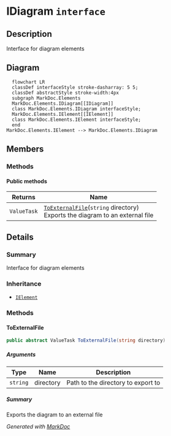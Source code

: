 # IDiagram `interface`

## Description
Interface for diagram elements

## Diagram
```mermaid
  flowchart LR
  classDef interfaceStyle stroke-dasharray: 5 5;
  classDef abstractStyle stroke-width:4px
  subgraph MarkDoc.Elements
  MarkDoc.Elements.IDiagram[[IDiagram]]
  class MarkDoc.Elements.IDiagram interfaceStyle;
  MarkDoc.Elements.IElement[[IElement]]
  class MarkDoc.Elements.IElement interfaceStyle;
  end
MarkDoc.Elements.IElement --> MarkDoc.Elements.IDiagram
```

## Members
### Methods
#### Public  methods
| Returns | Name |
| --- | --- |
| `ValueTask` | [`ToExternalFile`](markdocelements-IDiagram#toexternalfile)(`string` directory)<br>Exports the diagram to an external file |

## Details
### Summary
Interface for diagram elements

### Inheritance
 - [
`IElement`
](./markdocelements-IElement)

### Methods
#### ToExternalFile
```csharp
public abstract ValueTask ToExternalFile(string directory)
```
##### Arguments
| Type | Name | Description |
| --- | --- | --- |
| `string` | directory | Path to the directory to export to |

##### Summary
Exports the diagram to an external file

*Generated with* [*MarkDoc*](https://github.com/hailstorm75/MarkDoc.Core)
